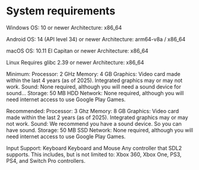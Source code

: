 # System requirements

Windows
OS: 10 or newer
Architecture: x86_64

Android
OS: 14 (API level 34) or newer
Architecture: arm64-v8a / x86_64

macOS
OS: 10.11 El Capitan or newer
Architecture: x86_64

Linux
Requires glibc 2.39 or newer
Architecture: x86_64

Minimum:
Processor: 2 GHz
Memory: 4 GB
Graphics: Video card made within the last 4 years (as of 2025). Integrated graphics may or may not work.
Sound: None required, although you will need a sound device for sound...
Storage: 50 MB HDD
Network: None required, although you will need internet access to use Google Play Games.

Recommended:
Processor: 3 Ghz
Memory: 8 GB
Graphics: Video card made within the last 2 years (as of 2025). Integrated graphics may or may not work.
Sound: We recommend you have a sound device. So you can have sound.
Storage: 50 MB SSD
Network: None required, although you will need internet access to use Google Play Games.

Input Support:
Keyboard
Keyboard and Mouse
Any controller that SDL2 supports. This includes, but is not limited to: Xbox 360, Xbox One, PS3, PS4, and Switch Pro controllers.
